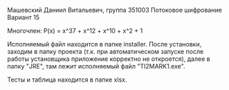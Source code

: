Машевский Даниил Витальевич, группа 351003
Потоковое шифрование
Вариант 15

Многочлен: P(x) = x^37 + x^12 + x^10 + x^2 + 1

Исполняемый файл находится в папке installer.
После установки, заходим в папку проекта (т.к. при автоматическом запуске после работы установщика приложение корректно не откроется), далее в папку "JRE", там лежит исполняемый файл "TI2MARK1.exe".

Тесты и таблица находится в папке xlsx.
